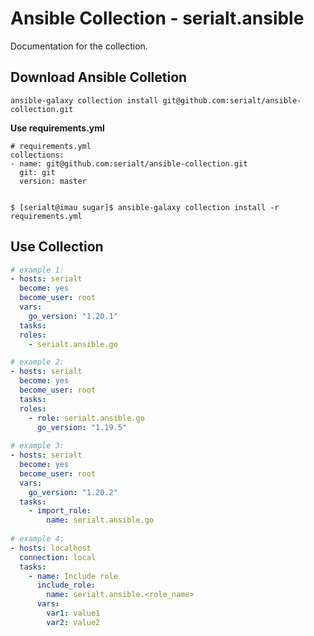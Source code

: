 # Ansible Collection - serialt.ansible

Documentation for the collection.

## Download Ansible Colletion

```shell
ansible-galaxy collection install git@github.com:serialt/ansible-collection.git

```

**Use requirements.yml**
```shell
# requirements.yml
collections:
- name: git@github.com:serialt/ansible-collection.git
  git: git 
  version: master


$ [serialt@imau sugar]$ ansible-galaxy collection install -r requirements.yml
```


## Use Collection
```yaml
# example 1:
- hosts: serialt
  become: yes
  become_user: root
  vars:
    go_version: "1.20.1"
  tasks:
  roles:
    - serialt.ansible.go

# example 2:
- hosts: serialt
  become: yes
  become_user: root
  tasks:
  roles:
    - role: serialt.ansible.go
      go_version: "1.19.5"
 
# example 3:
- hosts: serialt
  become: yes
  become_user: root
  vars:
    go_version: "1.20.2"
  tasks:
    - import_role:
        name: serialt.ansible.go
        
# example 4:
- hosts: localhost
  connection: local
  tasks:
    - name: Include role
      include_role:
        name: serialt.ansible.<role_name>
      vars:
        var1: value1
        var2: value2 
```